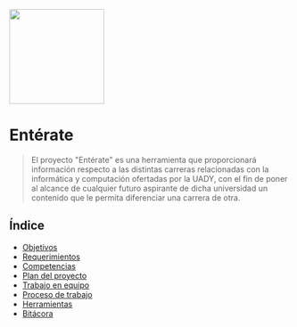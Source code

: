 <img src="https://github.com/WilderTurriza/f/blob/main/Documentos/ENT%C3%89RATE%20(1).png" width="170" height="170">

# Entérate
> El proyecto "Entérate" es una herramienta que proporcionará información respecto a las distintas carreras relacionadas con la informática y computación ofertadas por la UADY, con el fin de poner al alcance de cualquier futuro aspirante de dicha universidad un contenido que le permita diferenciar una carrera de otra. 

## Índice
  - [Objetivos](https://github.com/Geovanna-med/Enterate/blob/main/Documentos/Objetivos.md)
  - [Requerimientos](https://github.com/Geovanna-med/Enterate/blob/main/Documentos/Requerimientos.md)
  - [Competencias](https://github.com/Geovanna-med/Enterate/blob/main/Documentos/Competencias.md)
  - [Plan del proyecto](https://github.com/Geovanna-med/Enterate/blob/main/Documentos/Plan%20del%20proyecto.md)
  - [Trabajo en equipo](https://github.com/Geovanna-med/Enterate/blob/main/Documentos/Trabajo%20en%20equipo.md)
  - [Proceso de trabajo](https://github.com/Geovanna-med/Enterate/blob/main/Documentos/Proceso%20de%20trabajo.md)
  - [Herramientas](https://github.com/Geovanna-med/Enterate/blob/main/Documentos/Herramientas.md)
  - [Bitácora](https://github.com/Geovanna-med/Enterate/blob/main/Documentos/Bit%C3%A1cora.md)
